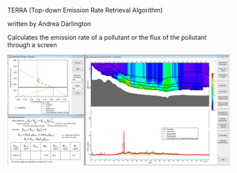 TERRA (Top-down Emission Rate Retrieval Algorithm)

written by Andrea Darlington

Calculates the emission rate of a pollutant or the flux of the pollutant through a screen

![](/TERRA.jpg)

